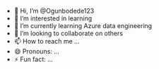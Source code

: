 - 👋 Hi, I’m @Ogunbodede123
- 👀 I’m interested in learning
- 🌱 I’m currently learning Azure data engineering
- 💞️ I’m looking to collaborate on others
- 📫 How to reach me ...
- 😄 Pronouns: ...
- ⚡ Fun fact: ...

<!---
Ogunbodede123/Ogunbodede123 is a ✨ special ✨ repository because its `README.md` (this file) appears on your GitHub profile.
You can click the Preview link to take a look at your changes.
--->
